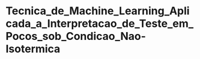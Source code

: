 # Tecnica_de_Machine_Learning_Aplicada_a_Interpretacao_de_Teste_em_Pocos_sob_Condicao_Nao-Isotermica